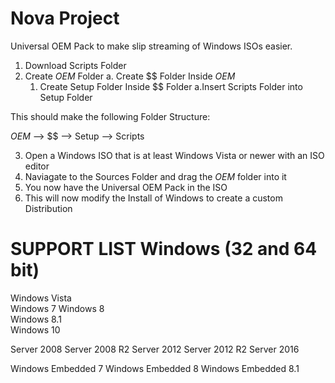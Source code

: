 # Nova Project

Universal OEM Pack to make slip streaming of Windows ISOs easier.

1. Download Scripts Folder
2. Create $OEM$ Folder
  a. Create $$ Folder Inside $OEM$
    1. Create Setup Folder Inside $$ Folder
      a.Insert Scripts Folder into Setup Folder
      
This should make the following Folder Structure:

$OEM$ --> $$ --> Setup --> Scripts

3. Open a Windows ISO that is at least Windows Vista or newer with an ISO editor
4. Naviagate to the Sources Folder and drag the $OEM$ folder into it
5. You now have the Universal OEM Pack in the ISO
6. This will now modify the Install of Windows to create a custom Distribution

SUPPORT LIST Windows (32 and 64 bit)
=============
Windows Vista         
Windows 7
Windows 8                          
Windows 8.1                     
Windows 10                         

Server 2008
Server 2008 R2 
Server 2012
Server 2012 R2
Server 2016

Windows Embedded 7
Windows Embedded 8
Windows Embedded 8.1
